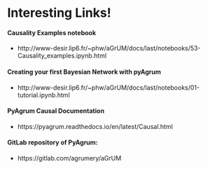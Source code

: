<h1>Interesting Links!</h1>

<h4>Causality Examples notebook</h4>
<ul>
  <li>http://www-desir.lip6.fr/~phw/aGrUM/docs/last/notebooks/53-Causality_examples.ipynb.html</li>
 </ul>

<h4>Creating your first Bayesian Network with pyAgrum</h4>
<ul>
  <li>http://www-desir.lip6.fr/~phw/aGrUM/docs/last/notebooks/01-tutorial.ipynb.html</li>
 </ul>

<h4>PyAgrum Causal Documentation</h4>
<ul>
  <li>https://pyagrum.readthedocs.io/en/latest/Causal.html</li>
</ul>

<h4>GitLab repository of PyAgrum:</h4>
<ul>
  <li>https://gitlab.com/agrumery/aGrUM</li>
</ul>
